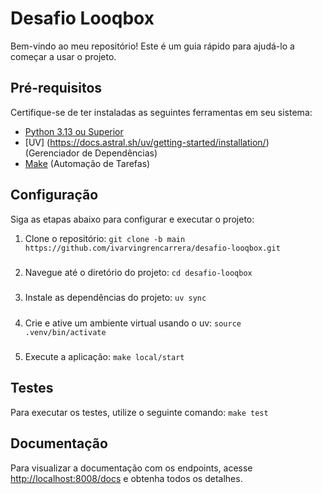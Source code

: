 # Desafio Looqbox

Bem-vindo ao meu repositório! Este é um guia rápido para ajudá-lo a começar a usar o projeto.

## Pré-requisitos

Certifique-se de ter instaladas as seguintes ferramentas em seu sistema:

- [Python 3.13 ou Superior](https://www.python.org/downloads/)
- [UV] (https://docs.astral.sh/uv/getting-started/installation/) (Gerenciador de Dependências) 
- [Make](https://www.gnu.org/software/make/) (Automação de Tarefas)

## Configuração

Siga as etapas abaixo para configurar e executar o projeto:

1. Clone o repositório:
    ```git clone -b main https://github.com/ivarvingrencarrera/desafio-looqbox.git```
#####
2. Navegue até o diretório do projeto:
    ```cd desafio-looqbox```
#####
3. Instale as dependências do projeto:
    ```uv sync```
#####
4. Crie e ative um ambiente virtual usando o uv:
    ```source .venv/bin/activate```
#####
5. Execute a aplicação:
    ```make local/start```
#####

## Testes

Para executar os testes, utilize o seguinte comando:
    ```make test```


## Documentação

Para visualizar a documentação com os endpoints, acesse [http://localhost:8008/docs](http://localhost:8008/docs/) e obtenha todos os detalhes.
